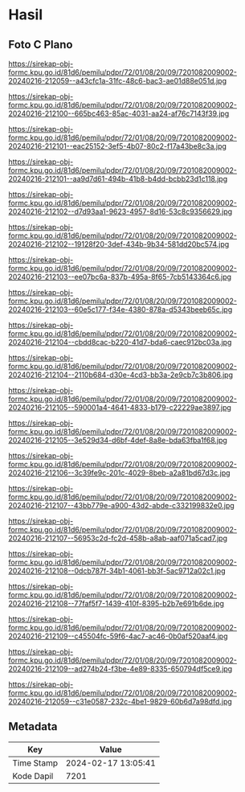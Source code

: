 # Hasil

## Foto C Plano

https://sirekap-obj-formc.kpu.go.id/81d6/pemilu/pdpr/72/01/08/20/09/7201082009002-20240216-212059--a43cfc1a-31fc-48c6-bac3-ae01d88e051d.jpg

https://sirekap-obj-formc.kpu.go.id/81d6/pemilu/pdpr/72/01/08/20/09/7201082009002-20240216-212100--665bc463-85ac-4031-aa24-af76c7143f39.jpg

https://sirekap-obj-formc.kpu.go.id/81d6/pemilu/pdpr/72/01/08/20/09/7201082009002-20240216-212101--eac25152-3ef5-4b07-80c2-f17a43be8c3a.jpg

https://sirekap-obj-formc.kpu.go.id/81d6/pemilu/pdpr/72/01/08/20/09/7201082009002-20240216-212101--aa9d7d61-494b-41b8-b4dd-bcbb23d1c118.jpg

https://sirekap-obj-formc.kpu.go.id/81d6/pemilu/pdpr/72/01/08/20/09/7201082009002-20240216-212102--d7d93aa1-9623-4957-8d16-53c8c9356629.jpg

https://sirekap-obj-formc.kpu.go.id/81d6/pemilu/pdpr/72/01/08/20/09/7201082009002-20240216-212102--19128f20-3def-434b-9b34-581dd20bc574.jpg

https://sirekap-obj-formc.kpu.go.id/81d6/pemilu/pdpr/72/01/08/20/09/7201082009002-20240216-212103--ee07bc6a-837b-495a-8f65-7cb5143364c6.jpg

https://sirekap-obj-formc.kpu.go.id/81d6/pemilu/pdpr/72/01/08/20/09/7201082009002-20240216-212103--60e5c177-f34e-4380-878a-d5343beeb65c.jpg

https://sirekap-obj-formc.kpu.go.id/81d6/pemilu/pdpr/72/01/08/20/09/7201082009002-20240216-212104--cbdd8cac-b220-41d7-bda6-caec912bc03a.jpg

https://sirekap-obj-formc.kpu.go.id/81d6/pemilu/pdpr/72/01/08/20/09/7201082009002-20240216-212104--2110b684-d30e-4cd3-bb3a-2e9cb7c3b806.jpg

https://sirekap-obj-formc.kpu.go.id/81d6/pemilu/pdpr/72/01/08/20/09/7201082009002-20240216-212105--590001a4-4641-4833-b179-c22229ae3897.jpg

https://sirekap-obj-formc.kpu.go.id/81d6/pemilu/pdpr/72/01/08/20/09/7201082009002-20240216-212105--3e529d34-d6bf-4def-8a8e-bda63fba1f68.jpg

https://sirekap-obj-formc.kpu.go.id/81d6/pemilu/pdpr/72/01/08/20/09/7201082009002-20240216-212106--3c39fe9c-201c-4029-8beb-a2a81bd67d3c.jpg

https://sirekap-obj-formc.kpu.go.id/81d6/pemilu/pdpr/72/01/08/20/09/7201082009002-20240216-212107--43bb779e-a900-43d2-abde-c332199832e0.jpg

https://sirekap-obj-formc.kpu.go.id/81d6/pemilu/pdpr/72/01/08/20/09/7201082009002-20240216-212107--56953c2d-fc2d-458b-a8ab-aaf071a5cad7.jpg

https://sirekap-obj-formc.kpu.go.id/81d6/pemilu/pdpr/72/01/08/20/09/7201082009002-20240216-212108--0dcb787f-34b1-4061-bb3f-5ac9712a02c1.jpg

https://sirekap-obj-formc.kpu.go.id/81d6/pemilu/pdpr/72/01/08/20/09/7201082009002-20240216-212108--77faf5f7-1439-410f-8395-b2b7e691b6de.jpg

https://sirekap-obj-formc.kpu.go.id/81d6/pemilu/pdpr/72/01/08/20/09/7201082009002-20240216-212109--c45504fc-59f6-4ac7-ac46-0b0af520aaf4.jpg

https://sirekap-obj-formc.kpu.go.id/81d6/pemilu/pdpr/72/01/08/20/09/7201082009002-20240216-212109--ad274b24-f3be-4e89-8335-650794df5ce9.jpg

https://sirekap-obj-formc.kpu.go.id/81d6/pemilu/pdpr/72/01/08/20/09/7201082009002-20240216-212059--c31e0587-232c-4be1-9829-60b6d7a98dfd.jpg


## Metadata

| Key        | Value               |
| ---------- | ------------------- |
| Time Stamp | 2024-02-17 13:05:41 |
| Kode Dapil | 7201                |



